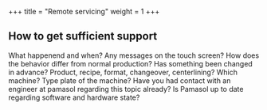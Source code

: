 +++
title = "Remote servicing"
weight = 1
+++

## How to get sufficient support

What happenend and when? Any messages on the touch screen? How does the behavior differ from normal production? Has something been changed in advance? Product, recipe, format, changeover, centerlining?
Which machine? Type plate of the machine? Have you had contact with an engineer at pamasol regarding this topic already?
Is Pamasol up to date regarding software and hardware state?